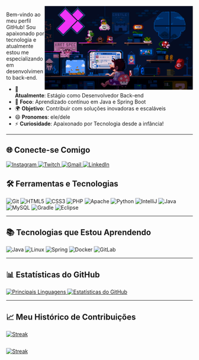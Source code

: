 <img align="right" alt="Coding" width="400" src="https___cdna_artstation.com_p_assets_images_images_021_720_920_original_pixel-jeff-mario.gif_1572709433">

Bem-vindo ao meu perfil GitHub! Sou apaixonado por tecnologia e atualmente estou me especializando em desenvolvimento back-end.

- 💼 **Atualmente**: Estágio como Desenvolvedor Back-end
- 🚀 **Foco**: Aprendizado contínuo em Java e Spring Boot
- 🌍 **Objetivo**: Contribuir com soluções inovadoras e escaláveis
- 😄 **Pronomes**: ele/dele
- ⚡ **Curiosidade**: Apaixonado por Tecnologia desde a infância!

---

## 🌐 Conecte-se Comigo

<div>
  <a href="https://www.instagram.com/flj_vagner/" target="_blank">
    <img loading="lazy" src="https://img.shields.io/badge/-Instagram-%23E4405F?style=for-the-badge&logo=instagram&logoColor=white" alt="Instagram">
  </a>
  <a href="https://www.twitch.tv/vagnerflj" target="_blank">
    <img loading="lazy" src="https://img.shields.io/badge/Twitch-9146FF?style=for-the-badge&logo=twitch&logoColor=white" alt="Twitch">
  </a>
  <a href="mailto:euvagnerferreira@gmail.com">
    <img loading="lazy" src="https://img.shields.io/badge/Gmail-D14836?style=for-the-badge&logo=gmail&logoColor=white" alt="Gmail">
  </a>
  <a href="https://www.linkedin.com/in/vagner-ferreira-49452b278/" target="_blank">
    <img loading="lazy" src="https://img.shields.io/badge/-LinkedIn-%230077B5?style=for-the-badge&logo=linkedin&logoColor=white" alt="LinkedIn">
  </a>
</div>



## 🛠 Ferramentas e Tecnologias

<div>
  <img loading="lazy" src="https://cdn.jsdelivr.net/gh/devicons/devicon/icons/git/git-original.svg" width="40" height="40" alt="Git"/>
  <img src="https://cdn.jsdelivr.net/gh/devicons/devicon@latest/icons/html5/html5-original-wordmark.svg" width="40" height="40" alt="HTML5"/>
  <img src="https://cdn.jsdelivr.net/gh/devicons/devicon@latest/icons/css3/css3-original-wordmark.svg" width="40" height="40" alt="CSS3"/>
  <img src="https://cdn.jsdelivr.net/gh/devicons/devicon@latest/icons/php/php-original.svg" width="40" height="40" alt="PHP"/>
  <img src="https://cdn.jsdelivr.net/gh/devicons/devicon@latest/icons/apache/apache-original.svg" width="40" height="40" alt="Apache"/>
  <img src="https://cdn.jsdelivr.net/gh/devicons/devicon@latest/icons/python/python-original.svg" width="40" height="40" alt="Python"/>
  <img src="https://cdn.jsdelivr.net/gh/devicons/devicon@latest/icons/intellij/intellij-original.svg" width="40" height="40" alt="IntelliJ"/>
  <img src="https://cdn.jsdelivr.net/gh/devicons/devicon@latest/icons/java/java-original.svg" width="40" height="40" alt="Java"/>
  <img src="https://cdn.jsdelivr.net/gh/devicons/devicon@latest/icons/mysql/mysql-original-wordmark.svg" width="40" height="40" alt="MySQL"/>
  <img src="https://cdn.jsdelivr.net/gh/devicons/devicon@latest/icons/gradle/gradle-original.svg" width="40" height="40" alt="Gradle"/>
  <img src="https://cdn.jsdelivr.net/gh/devicons/devicon@latest/icons/eclipse/eclipse-original.svg" width="40" height="40" alt="Eclipse"/>
</div>

---

## 📚 Tecnologias que Estou Aprendendo

<div>
  <img loading="lazy" src="https://cdn.jsdelivr.net/gh/devicons/devicon@latest/icons/java/java-original.svg" width="40" height="40" alt="Java"/>
  <img loading="lazy" src="https://cdn.jsdelivr.net/gh/devicons/devicon@latest/icons/linux/linux-original.svg" width="40" height="40" alt="Linux"/>
  <img src="https://cdn.jsdelivr.net/gh/devicons/devicon@latest/icons/spring/spring-original.svg" width="40" height="40" alt="Spring"/>
  <img src="https://cdn.jsdelivr.net/gh/devicons/devicon@latest/icons/docker/docker-original.svg" width="40" height="40" alt="Docker"/>
  <img src="https://cdn.jsdelivr.net/gh/devicons/devicon@latest/icons/gitlab/gitlab-original.svg" width="40" height="40" alt="GitLab"/>
</div>

---

## 📊 Estatísticas do GitHub

<div>
  <a href="https://github.com/vagnerflj">
    <img src="https://github-readme-stats.vercel.app/api/top-langs/?username=vagnerflj&layout=compact&langs_count=7&theme=radical" alt="Principais Linguagens"/>
  </a>
  <a href="https://github.com/vagnerflj">
    <img src="https://github-readme-stats.vercel.app/api?username=vagnerflj&show_icons=true&theme=radical&include_all_commits=true&count_private=true" alt="Estatísticas do GitHub"/>
  </a>
</div>

---

## 📈 Meu Histórico de Contribuições

<a href="https://github.com/vagnerflj">
  <img src="https://github-readme-streak-stats.herokuapp.com/?user=vagnerflj&theme=radical" alt="Streak"/>
</a>


##
<a href="https://github.com/vagnerflj">
  <img src="http://github-profile-summary-cards.vercel.app/api/cards/most-commit-language?username=vagnerflj&theme=radical" alt="Streak"/>
</a>
